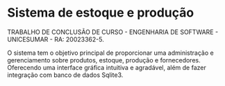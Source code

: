 # Sistema de estoque e produção
TRABALHO DE CONCLUSÃO DE CURSO - ENGENHARIA DE SOFTWARE - UNICESUMAR - RA: 20023362-5.

O sistema tem o objetivo principal de proporcionar uma administração e gerenciamento sobre produtos, estoque, produção e fornecedores. Oferecendo uma interface gráfica intuitiva e agradável, além de fazer integração com banco de dados Sqlite3.
